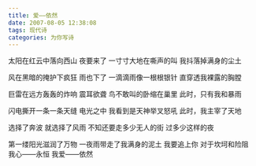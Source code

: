```yaml
---
title: 爱——依然
date: 2007-08-05 12:38:08
tags: 现代诗
categories: 为你写诗
---
```

太阳在红云中落向西山
夜要来了
一寸寸大地在嘶声的叫
我抖落掉满身的尘土

风在黑暗的掩护下疯狂
雨也下了
一滴滴雨像一根根银针
直穿透我裸露的胸膛

巨雷在远方轰轰的炸响
震耳欲聋
鸟不敢叫的卧缩在巢里
此时，只有我和暴雨

闪电撕开一条一条天缝
电光之中
我看到是天神举叉怒吼
此时，我主宰了天地

选择了奔波
就选择了风雨
不知还要走多少无人的街
过多少这样的夜

第一缕阳光滋润了万物
一夜雨带走了我满身的泥土
我要追上你
对于坎坷和险阻
我心——永恒
我爱——依然
